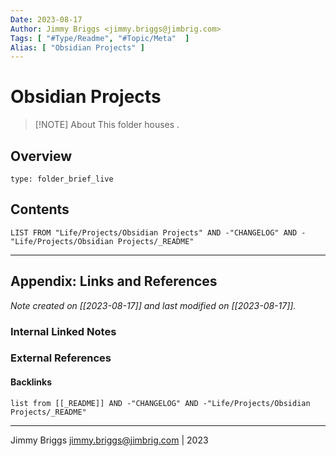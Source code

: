 ```yaml
---
Date: 2023-08-17
Author: Jimmy Briggs <jimmy.briggs@jimbrig.com>
Tags: [ "#Type/Readme", "#Topic/Meta"  ]
Alias: [ "Obsidian Projects" ]
---
```


# Obsidian Projects

> [!NOTE] About
> This folder houses .

## Overview


```ccard
type: folder_brief_live
```
 

## Contents

```dataview
LIST FROM "Life/Projects/Obsidian Projects" AND -"CHANGELOG" AND -"Life/Projects/Obsidian Projects/_README"
```

***

## Appendix: Links and References

*Note created on [[2023-08-17]] and last modified on [[2023-08-17]].*

### Internal Linked Notes

### External References

#### Backlinks

```dataview
list from [[_README]] AND -"CHANGELOG" AND -"Life/Projects/Obsidian Projects/_README"
```


***

Jimmy Briggs <jimmy.briggs@jimbrig.com> | 2023
